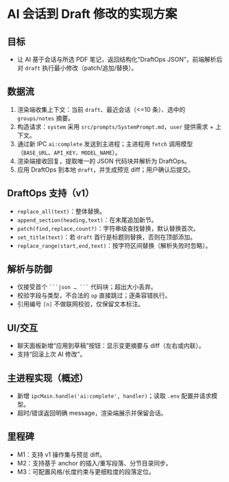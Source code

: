 # AI 会话到 Draft 修改的实现方案

## 目标
- 让 AI 基于会话与所选 PDF 笔记，返回结构化“DraftOps JSON”，前端解析后对 `draft` 执行最小修改（patch/追加/替换）。

## 数据流
1) 渲染端收集上下文：当前 `draft`、最近会话（<=10 条）、选中的 `groups/notes` 摘要。
2) 构造请求：`system` 采用 `src/prompts/SystemPrompt.md`，`user` 提供需求 + 上下文。
3) 通过新 IPC `ai:complete` 发送到主进程；主进程用 `fetch` 调用模型（`BASE_URL`、`API_KEY`、`MODEL_NAME`）。
4) 渲染端接收回复，提取唯一的 JSON 代码块并解析为 DraftOps。
5) 应用 DraftOps 到本地 `draft`，并生成预览 diff；用户确认后提交。

## DraftOps 支持（v1）
- `replace_all(text)`：整体替换。
- `append_section(heading,text)`：在末尾追加新节。
- `patch(find,replace,count?)`：字符串级查找替换，默认替换首次。
- `set_title(text)`：若 `draft` 首行是标题则替换，否则在顶部添加。
- `replace_range(start,end,text)`：按字符区间替换（解析失败时忽略）。

## 解析与防御
- 仅接受首个 ` ```json … ``` ` 代码块；超出大小丢弃。
- 校验字段与类型，不合法的 `op` 直接跳过；逐条容错执行。
- 引用编号 `[n]` 不做联网校验，仅保留文本标注。

## UI/交互
- 聊天面板新增“应用到草稿”按钮：显示变更摘要与 diff（左右或内联）。
- 支持“回滚上次 AI 修改”。

## 主进程实现（概述）
- 新增 `ipcMain.handle('ai:complete', handler)`；读取 `.env` 配置并请求模型。
- 超时/错误返回明确 message，渲染端展示并保留会话。

## 里程碑
- M1：支持 v1 操作集与预览 diff。
- M2：支持基于 anchor 的插入/重写段落、分节目录同步。
- M3：可配置风格/长度约束与更细粒度的段落定位。
